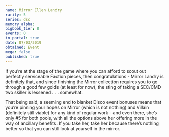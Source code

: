 ```yaml
---
name: Mirror Ellen Landry
rarity: 5
series: dsc
memory_alpha:
bigbook_tier: 8
events: 0
in_portal: true
date: 07/03/2019
obtained: Event
mega: false
published: true
---
```


If you’re at the stage of the game where you can afford to scout out perfectly serviceable Faction pieces, then congratulations - Mirror Landry is definitely that, and since finishing the Mirror collection requires you to go through a good few golds (at least for now), the sting of taking a SEC/CMD two skiller is lessened . . . somewhat.

That being said, a seeming end to blanket Disco event bonuses means that you’re pinning your hopes on Mirror (which is not nothing) and Villain (definitely still viable) for any kind of regular work - and even there, she’s only #5 for both pools, with all the options above her offering more in the way of ancillary benefits. If you take her, take her because there’s nothing better so that you can still look at yourself in the mirror.
